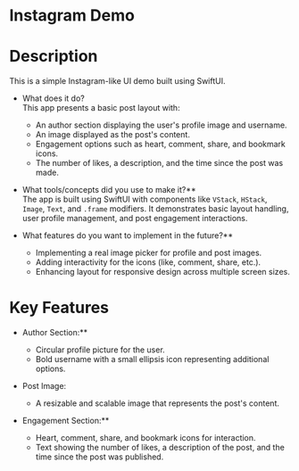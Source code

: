 # Instagram Demo





# Description

This is a simple Instagram-like UI demo built using SwiftUI. 

- What does it do?  
  This app presents a basic post layout with:
  - An author section displaying the user's profile image and username.
  - An image displayed as the post's content.
  - Engagement options such as heart, comment, share, and bookmark icons.
  - The number of likes, a description, and the time since the post was made.

- What tools/concepts did you use to make it?**  
  The app is built using SwiftUI with components like `VStack`, `HStack`, `Image`, `Text`, and `.frame` modifiers. It demonstrates basic layout handling, user profile management, and post engagement interactions.

- What features do you want to implement in the future?**  
  - Implementing a real image picker for profile and post images.
  - Adding interactivity for the icons (like, comment, share, etc.).
  - Enhancing layout for responsive design across multiple screen sizes.

 # Key Features

- Author Section:**
  - Circular profile picture for the user.
  - Bold username with a small ellipsis icon representing additional options.
  
- Post Image:
  - A resizable and scalable image that represents the post's content.
  
- Engagement Section:**
  - Heart, comment, share, and bookmark icons for interaction.
  - Text showing the number of likes, a description of the post, and the time since the post was published.











